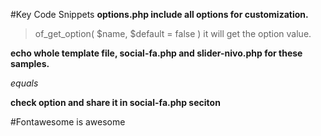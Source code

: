 #Key Code Snippets
**options.php include all options for customization.**

> of_get_option( $name, $default = false )
  it will get the option value.

**echo whole template file, social-fa.php and slider-nivo.php for these samples.**

> <?php get_template_part('social', 'fa'); ?> 

>  <?php get_template_part('slider', 'nivo'); ?>

> <?php get_template_part('sidebar', 'footer'); ?>
  *equals*
  <?php get_sidebar('footer'); ?>

**check option and share it in social-fa.php seciton**
>  <?php if ( of_get_option('weibo', true) != "") { ?>
   
>  <a target="_blank" href="<?php echo esc_url(of_get_option('weibo', true)); ?>" title="微博" >
   <i class="social-icon fa fa-weibo"  aria-hidden="true"></i></a>

>  <?php } ?>


#Fontawesome is awesome